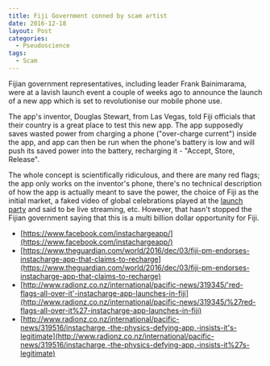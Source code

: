 ```yaml
---
title: Fiji Government conned by scam artist
date: 2016-12-18
layout: Post
categories:
  - Pseudoscience
tags:
  - Scam
---
```


Fijian government representatives, including leader Frank Bainimarama, were at a lavish launch event a couple of weeks ago to announce the launch of a new app which is set to revolutionise our mobile phone use.

<!-- more -->

The app's inventor, Douglas Stewart, from Las Vegas, told Fiji officials that their country is a great place to test this new app. The app supposedly saves wasted power from charging a phone ("over-charge current") inside the app, and app can then be run when the phone's battery is low and will push its saved power into the battery, recharging it - "Accept, Store, Release".

The whole concept is scientifically ridiculous, and there are many red flags; the app only works on the inventor's phone, there's no technical description of how the app is actually meant to save the power, the choice of Fiji as the initial market, a faked video of global celebrations played at the [launch party](https://www.facebook.com/instachargeapp/videos/1351854981515162/) and said to be live streaming, etc. However, that hasn't stopped the Fijian government saying that this is a multi billion dollar opportunity for Fiji.

- [https://www.facebook.com/instachargeapp/](https://www.facebook.com/instachargeapp/)
- [https://www.theguardian.com/world/2016/dec/03/fiji-pm-endorses-instacharge-app-that-claims-to-recharge](https://www.theguardian.com/world/2016/dec/03/fiji-pm-endorses-instacharge-app-that-claims-to-recharge)
- [http://www.radionz.co.nz/international/pacific-news/319345/'red-flags-all-over-it'-instacharge-app-launches-in-fiji](http://www.radionz.co.nz/international/pacific-news/319345/%27red-flags-all-over-it%27-instacharge-app-launches-in-fiji)
- [http://www.radionz.co.nz/international/pacific-news/319516/instacharge,-the-physics-defying-app,-insists-it's-legitimate](http://www.radionz.co.nz/international/pacific-news/319516/instacharge,-the-physics-defying-app,-insists-it%27s-legitimate)
